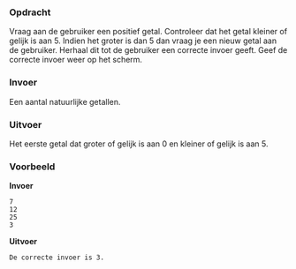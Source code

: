 ### Opdracht

Vraag aan de gebruiker een positief getal. Controleer dat het getal kleiner of gelijk is aan 5. Indien het groter is dan 5 dan vraag je een nieuw getal aan de gebruiker. Herhaal dit tot de gebruiker een correcte invoer geeft. Geef de correcte invoer weer op het scherm.


### Invoer

Een aantal natuurlijke getallen.

### Uitvoer

Het eerste getal dat groter of gelijk is aan 0 en kleiner of gelijk is aan 5.

### Voorbeeld

**Invoer**

    7
    12
    25
    3
    
**Uitvoer**

    De correcte invoer is 3.
